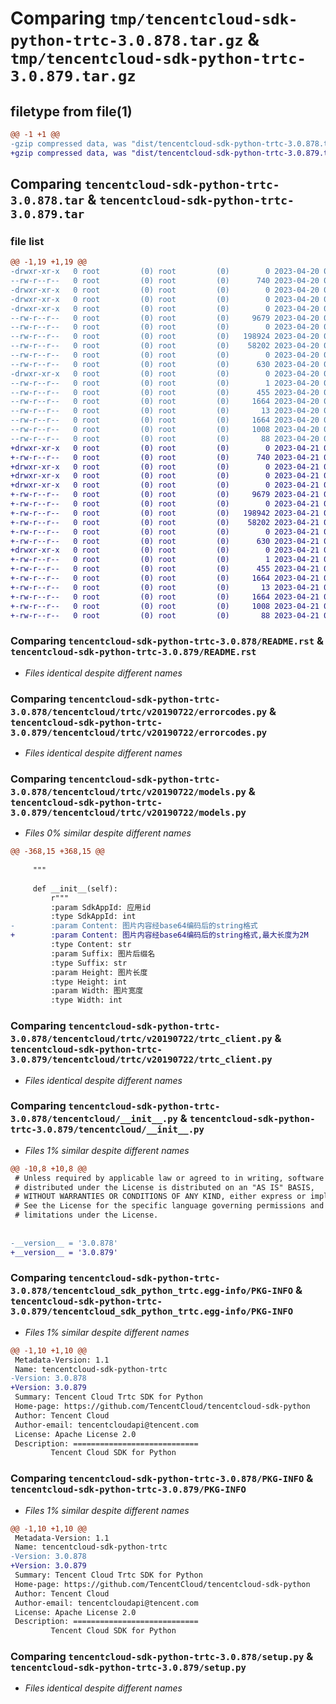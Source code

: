 # Comparing `tmp/tencentcloud-sdk-python-trtc-3.0.878.tar.gz` & `tmp/tencentcloud-sdk-python-trtc-3.0.879.tar.gz`

## filetype from file(1)

```diff
@@ -1 +1 @@
-gzip compressed data, was "dist/tencentcloud-sdk-python-trtc-3.0.878.tar", last modified: Thu Apr 20 00:54:48 2023, max compression
+gzip compressed data, was "dist/tencentcloud-sdk-python-trtc-3.0.879.tar", last modified: Fri Apr 21 01:08:26 2023, max compression
```

## Comparing `tencentcloud-sdk-python-trtc-3.0.878.tar` & `tencentcloud-sdk-python-trtc-3.0.879.tar`

### file list

```diff
@@ -1,19 +1,19 @@
-drwxr-xr-x   0 root         (0) root         (0)        0 2023-04-20 00:54:48.000000 tencentcloud-sdk-python-trtc-3.0.878/
--rw-r--r--   0 root         (0) root         (0)      740 2023-04-20 00:54:48.000000 tencentcloud-sdk-python-trtc-3.0.878/README.rst
-drwxr-xr-x   0 root         (0) root         (0)        0 2023-04-20 00:54:48.000000 tencentcloud-sdk-python-trtc-3.0.878/tencentcloud/
-drwxr-xr-x   0 root         (0) root         (0)        0 2023-04-20 00:54:48.000000 tencentcloud-sdk-python-trtc-3.0.878/tencentcloud/trtc/
-drwxr-xr-x   0 root         (0) root         (0)        0 2023-04-20 00:54:48.000000 tencentcloud-sdk-python-trtc-3.0.878/tencentcloud/trtc/v20190722/
--rw-r--r--   0 root         (0) root         (0)     9679 2023-04-20 00:54:48.000000 tencentcloud-sdk-python-trtc-3.0.878/tencentcloud/trtc/v20190722/errorcodes.py
--rw-r--r--   0 root         (0) root         (0)        0 2023-04-20 00:54:48.000000 tencentcloud-sdk-python-trtc-3.0.878/tencentcloud/trtc/v20190722/__init__.py
--rw-r--r--   0 root         (0) root         (0)   198924 2023-04-20 00:54:48.000000 tencentcloud-sdk-python-trtc-3.0.878/tencentcloud/trtc/v20190722/models.py
--rw-r--r--   0 root         (0) root         (0)    58202 2023-04-20 00:54:48.000000 tencentcloud-sdk-python-trtc-3.0.878/tencentcloud/trtc/v20190722/trtc_client.py
--rw-r--r--   0 root         (0) root         (0)        0 2023-04-20 00:54:48.000000 tencentcloud-sdk-python-trtc-3.0.878/tencentcloud/trtc/__init__.py
--rw-r--r--   0 root         (0) root         (0)      630 2023-04-20 00:54:48.000000 tencentcloud-sdk-python-trtc-3.0.878/tencentcloud/__init__.py
-drwxr-xr-x   0 root         (0) root         (0)        0 2023-04-20 00:54:48.000000 tencentcloud-sdk-python-trtc-3.0.878/tencentcloud_sdk_python_trtc.egg-info/
--rw-r--r--   0 root         (0) root         (0)        1 2023-04-20 00:54:48.000000 tencentcloud-sdk-python-trtc-3.0.878/tencentcloud_sdk_python_trtc.egg-info/dependency_links.txt
--rw-r--r--   0 root         (0) root         (0)      455 2023-04-20 00:54:48.000000 tencentcloud-sdk-python-trtc-3.0.878/tencentcloud_sdk_python_trtc.egg-info/SOURCES.txt
--rw-r--r--   0 root         (0) root         (0)     1664 2023-04-20 00:54:48.000000 tencentcloud-sdk-python-trtc-3.0.878/tencentcloud_sdk_python_trtc.egg-info/PKG-INFO
--rw-r--r--   0 root         (0) root         (0)       13 2023-04-20 00:54:48.000000 tencentcloud-sdk-python-trtc-3.0.878/tencentcloud_sdk_python_trtc.egg-info/top_level.txt
--rw-r--r--   0 root         (0) root         (0)     1664 2023-04-20 00:54:48.000000 tencentcloud-sdk-python-trtc-3.0.878/PKG-INFO
--rw-r--r--   0 root         (0) root         (0)     1008 2023-04-20 00:54:48.000000 tencentcloud-sdk-python-trtc-3.0.878/setup.py
--rw-r--r--   0 root         (0) root         (0)       88 2023-04-20 00:54:48.000000 tencentcloud-sdk-python-trtc-3.0.878/setup.cfg
+drwxr-xr-x   0 root         (0) root         (0)        0 2023-04-21 01:08:26.000000 tencentcloud-sdk-python-trtc-3.0.879/
+-rw-r--r--   0 root         (0) root         (0)      740 2023-04-21 01:08:26.000000 tencentcloud-sdk-python-trtc-3.0.879/README.rst
+drwxr-xr-x   0 root         (0) root         (0)        0 2023-04-21 01:08:26.000000 tencentcloud-sdk-python-trtc-3.0.879/tencentcloud/
+drwxr-xr-x   0 root         (0) root         (0)        0 2023-04-21 01:08:26.000000 tencentcloud-sdk-python-trtc-3.0.879/tencentcloud/trtc/
+drwxr-xr-x   0 root         (0) root         (0)        0 2023-04-21 01:08:26.000000 tencentcloud-sdk-python-trtc-3.0.879/tencentcloud/trtc/v20190722/
+-rw-r--r--   0 root         (0) root         (0)     9679 2023-04-21 01:08:26.000000 tencentcloud-sdk-python-trtc-3.0.879/tencentcloud/trtc/v20190722/errorcodes.py
+-rw-r--r--   0 root         (0) root         (0)        0 2023-04-21 01:08:26.000000 tencentcloud-sdk-python-trtc-3.0.879/tencentcloud/trtc/v20190722/__init__.py
+-rw-r--r--   0 root         (0) root         (0)   198942 2023-04-21 01:08:26.000000 tencentcloud-sdk-python-trtc-3.0.879/tencentcloud/trtc/v20190722/models.py
+-rw-r--r--   0 root         (0) root         (0)    58202 2023-04-21 01:08:26.000000 tencentcloud-sdk-python-trtc-3.0.879/tencentcloud/trtc/v20190722/trtc_client.py
+-rw-r--r--   0 root         (0) root         (0)        0 2023-04-21 01:08:26.000000 tencentcloud-sdk-python-trtc-3.0.879/tencentcloud/trtc/__init__.py
+-rw-r--r--   0 root         (0) root         (0)      630 2023-04-21 01:08:26.000000 tencentcloud-sdk-python-trtc-3.0.879/tencentcloud/__init__.py
+drwxr-xr-x   0 root         (0) root         (0)        0 2023-04-21 01:08:26.000000 tencentcloud-sdk-python-trtc-3.0.879/tencentcloud_sdk_python_trtc.egg-info/
+-rw-r--r--   0 root         (0) root         (0)        1 2023-04-21 01:08:26.000000 tencentcloud-sdk-python-trtc-3.0.879/tencentcloud_sdk_python_trtc.egg-info/dependency_links.txt
+-rw-r--r--   0 root         (0) root         (0)      455 2023-04-21 01:08:26.000000 tencentcloud-sdk-python-trtc-3.0.879/tencentcloud_sdk_python_trtc.egg-info/SOURCES.txt
+-rw-r--r--   0 root         (0) root         (0)     1664 2023-04-21 01:08:26.000000 tencentcloud-sdk-python-trtc-3.0.879/tencentcloud_sdk_python_trtc.egg-info/PKG-INFO
+-rw-r--r--   0 root         (0) root         (0)       13 2023-04-21 01:08:26.000000 tencentcloud-sdk-python-trtc-3.0.879/tencentcloud_sdk_python_trtc.egg-info/top_level.txt
+-rw-r--r--   0 root         (0) root         (0)     1664 2023-04-21 01:08:26.000000 tencentcloud-sdk-python-trtc-3.0.879/PKG-INFO
+-rw-r--r--   0 root         (0) root         (0)     1008 2023-04-21 01:08:26.000000 tencentcloud-sdk-python-trtc-3.0.879/setup.py
+-rw-r--r--   0 root         (0) root         (0)       88 2023-04-21 01:08:26.000000 tencentcloud-sdk-python-trtc-3.0.879/setup.cfg
```

### Comparing `tencentcloud-sdk-python-trtc-3.0.878/README.rst` & `tencentcloud-sdk-python-trtc-3.0.879/README.rst`

 * *Files identical despite different names*

### Comparing `tencentcloud-sdk-python-trtc-3.0.878/tencentcloud/trtc/v20190722/errorcodes.py` & `tencentcloud-sdk-python-trtc-3.0.879/tencentcloud/trtc/v20190722/errorcodes.py`

 * *Files identical despite different names*

### Comparing `tencentcloud-sdk-python-trtc-3.0.878/tencentcloud/trtc/v20190722/models.py` & `tencentcloud-sdk-python-trtc-3.0.879/tencentcloud/trtc/v20190722/models.py`

 * *Files 0% similar despite different names*

```diff
@@ -368,15 +368,15 @@
 
     """
 
     def __init__(self):
         r"""
         :param SdkAppId: 应用id
         :type SdkAppId: int
-        :param Content: 图片内容经base64编码后的string格式
+        :param Content: 图片内容经base64编码后的string格式,最大长度为2M
         :type Content: str
         :param Suffix: 图片后缀名
         :type Suffix: str
         :param Height: 图片长度
         :type Height: int
         :param Width: 图片宽度
         :type Width: int
```

### Comparing `tencentcloud-sdk-python-trtc-3.0.878/tencentcloud/trtc/v20190722/trtc_client.py` & `tencentcloud-sdk-python-trtc-3.0.879/tencentcloud/trtc/v20190722/trtc_client.py`

 * *Files identical despite different names*

### Comparing `tencentcloud-sdk-python-trtc-3.0.878/tencentcloud/__init__.py` & `tencentcloud-sdk-python-trtc-3.0.879/tencentcloud/__init__.py`

 * *Files 1% similar despite different names*

```diff
@@ -10,8 +10,8 @@
 # Unless required by applicable law or agreed to in writing, software
 # distributed under the License is distributed on an "AS IS" BASIS,
 # WITHOUT WARRANTIES OR CONDITIONS OF ANY KIND, either express or implied.
 # See the License for the specific language governing permissions and
 # limitations under the License.
 
 
-__version__ = '3.0.878'
+__version__ = '3.0.879'
```

### Comparing `tencentcloud-sdk-python-trtc-3.0.878/tencentcloud_sdk_python_trtc.egg-info/PKG-INFO` & `tencentcloud-sdk-python-trtc-3.0.879/tencentcloud_sdk_python_trtc.egg-info/PKG-INFO`

 * *Files 1% similar despite different names*

```diff
@@ -1,10 +1,10 @@
 Metadata-Version: 1.1
 Name: tencentcloud-sdk-python-trtc
-Version: 3.0.878
+Version: 3.0.879
 Summary: Tencent Cloud Trtc SDK for Python
 Home-page: https://github.com/TencentCloud/tencentcloud-sdk-python
 Author: Tencent Cloud
 Author-email: tencentcloudapi@tencent.com
 License: Apache License 2.0
 Description: ============================
         Tencent Cloud SDK for Python
```

### Comparing `tencentcloud-sdk-python-trtc-3.0.878/PKG-INFO` & `tencentcloud-sdk-python-trtc-3.0.879/PKG-INFO`

 * *Files 1% similar despite different names*

```diff
@@ -1,10 +1,10 @@
 Metadata-Version: 1.1
 Name: tencentcloud-sdk-python-trtc
-Version: 3.0.878
+Version: 3.0.879
 Summary: Tencent Cloud Trtc SDK for Python
 Home-page: https://github.com/TencentCloud/tencentcloud-sdk-python
 Author: Tencent Cloud
 Author-email: tencentcloudapi@tencent.com
 License: Apache License 2.0
 Description: ============================
         Tencent Cloud SDK for Python
```

### Comparing `tencentcloud-sdk-python-trtc-3.0.878/setup.py` & `tencentcloud-sdk-python-trtc-3.0.879/setup.py`

 * *Files identical despite different names*

